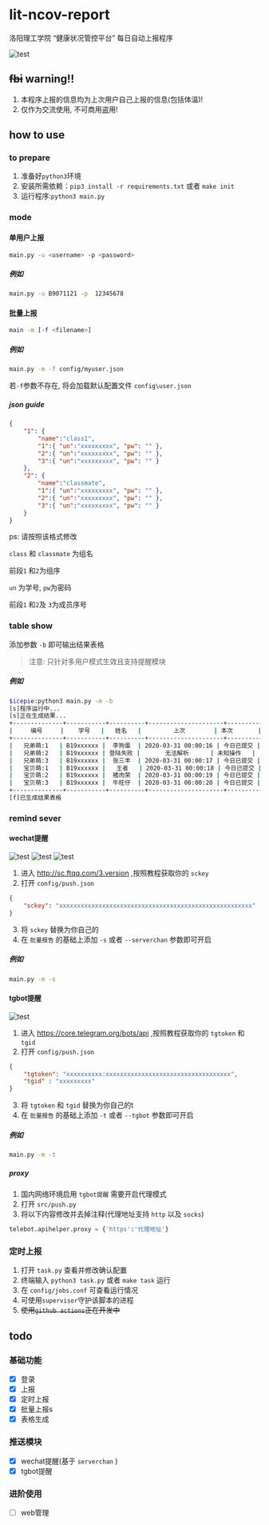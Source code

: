 # lit-ncov-report
洛阳理工学院 “健康状况管控平台” 每日自动上报程序

![test](https://raw.githubusercontent.com/icepie/lit-ncov-report/master/docs/run.png) 
## ~~fbi~~ warning!!
1. 本程序上报的信息均为上次用户自己上报的信息(包括体温)!
2. 仅作为交流使用, 不可商用盗用!

## how to use
### to prepare
1. 准备好`python3`环境
2. 安装所需依赖：`pip3 install -r requirements.txt` 或者 `make init`
3. 运行程序:`python3 main.py`
### mode
#### 单用户上报
```bash
main.py -u <username> -p <password> 
```
##### 例如
```bash
main.py -u B9071121 -p  12345678
```
#### 批量上报
```bash
main -m [-f <filename>]
```
##### 例如
```bash
main.py -m -f config/myuser.json
```
若`-f`参数不存在, 将会加载默认配置文件 `config\user.json`

##### json guide
```json
{
    "1": {
        "name":"class1",
        "1":{ "un":"xxxxxxxxx", "pw": "" },
        "2":{ "un":"xxxxxxxxx", "pw": "" },
        "3":{ "un":"xxxxxxxxx", "pw": "" }
    },
    "2": {
        "name":"classmate",
        "1":{ "un":"xxxxxxxxx", "pw": "" },
        "2":{ "un":"xxxxxxxxx", "pw": "" },
        "3":{ "un":"xxxxxxxxx", "pw": "" }
    }
}
```
ps:
请按照该格式修改

`class` 和 `classmate` 为组名

前段`1` 和`2`为组序

`un`  为学号, `pw`为密码

前段`1` 和`2`及 `3`为成员序号
### table show
添加参数 `-b` 即可输出结果表格
> 注意: 只针对多用户模式生效且支持提醒模块
##### 例如
```bash
$icepie:python3 main.py -m -b
[s]程序运行中...
[s]正在生成结果...
+--------------+-----------+----------+---------------------+------------+
|     编号     |    学号   |   姓名   |         上次        | 本次       |
+--------------+-----------+----------+---------------------+------------+
|   兄弟萌:1   | B19xxxxxx |  李狗蛋  | 2020-03-31 00:00:16 | 今日已提交 |
|   兄弟萌:2   | B19xxxxxx | 登陆失败 |       无法解析      | 未知操作   |
|   兄弟萌:3   | B19xxxxxx |  张三丰  | 2020-03-31 00:00:17 | 今日已提交 |
|   宝贝萌:1   | B19xxxxxx |   王者   | 2020-03-31 00:00:18 | 今日已提交 |
|   宝贝萌:2   | B19xxxxxx |  猪肉荣  | 2020-03-31 00:00:19 | 今日已提交 |
|   宝贝萌:3   | B19xxxxxx |  牛旺仔  | 2020-03-31 00:00:20 | 今日已提交 |
+--------------+-----------+----------+---------------------+------------+
[f]已生成结果表格
```

### remind sever
#### wechat提醒

![test](https://raw.githubusercontent.com/icepie/lit-ncov-report/master/docs/sc1.png) 
![test](https://raw.githubusercontent.com/icepie/lit-ncov-report/master/docs/sc2.png)
![test](https://raw.githubusercontent.com/icepie/lit-ncov-report/master/docs/sc3.png)

1. 进入 http://sc.ftqq.com/3.version ,按照教程获取你的 `sckey`
2. 打开 `config/push.json`

```json
{
    "sckey": "xxxxxxxxxxxxxxxxxxxxxxxxxxxxxxxxxxxxxxxxxxxxxxxxxxxxxx"
}
```

3. 将 `sckey` 替换为你自己的
4. 在 `批量报告` 的基础上添加 `-s` 或者 `--serverchan` 参数即可开启
##### 例如
```bash
main.py -m -s
```

#### tgbot提醒

![test](https://raw.githubusercontent.com/icepie/lit-ncov-report/master/docs/tg.png)

1. 进入 https://core.telegram.org/bots/api ,按照教程获取你的 `tgtoken` 和 `tgid`
2. 打开 `config/push.json`

```json
{
    "tgtoken": "xxxxxxxxxx:xxxxxxxxxxxxxxxxxxxxxxxxxxxxxxxxxxx",
    "tgid" : "xxxxxxxxx"
}
```

3. 将 `tgtoken` 和 `tgid` 替换为你自己的t
4. 在 `批量报告` 的基础上添加 `-t` 或者 `--tgbot` 参数即可开启

##### 例如
```bash
main.py -m -t
```
##### proxy
1. 国内网络环境启用 `tgbot提醒` 需要开启代理模式
2. 打开 `src/push.py`
3. 将以下内容修改并去掉注释(代理地址支持 `http` 以及 `socks`)
```python
telebot.apihelper.proxy = {'https':'代理地址'}
```

### 定时上报
1. 打开 `task.py` 查看并修改确认配置
2. 终端输入 `python3 task.py` 或者 `make task` 运行
3. 在 `config/jobs.conf` 可查看运行情况
4. 可使用`supervisor`守护该脚本的进程
5. ~~使用`github actions`正在开发中~~

## todo
### 基础功能
- [x] 登录
- [x] 上报
- [x] 定时上报
- [x] 批量上报s
- [x] 表格生成
### 推送模块
- [x] wechat提醒(基于 `serverchan` )
- [x] tgbot提醒
### 进阶使用
- [ ] web管理
